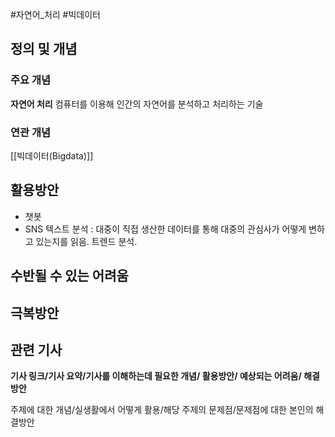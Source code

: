 #자연어_처리 #빅데이터 
## 정의 및 개념

### 주요 개념
**자연어 처리**
컴퓨터를 이용해 인간의 자연어를 분석하고 처리하는 기술

### 연관 개념
[[빅데이터(Bigdata)]]

## 활용방안
- 챗봇
- SNS 텍스트 분석 : 대중이 직접 생산한 데이터를 통해 대중의 관심사가 어떻게 변하고 있는지를 읽음. 트렌드 분석.

## 수반될 수 있는 어려움

## 극복방안

## 관련 기사

**기사 링크/기사 요약/기사를 이해하는데 필요한 개념/ 활용방안/ 예상되는 어려움/ 해결 방안**


주제에 대한 개념/실생활에서 어떻게 활용/해당 주제의 문제점/문제점에 대한 본인의 해결방안